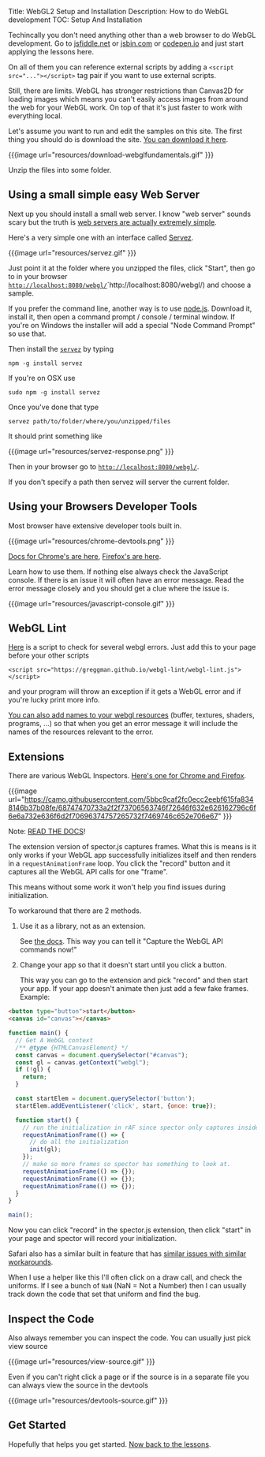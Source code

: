 Title: WebGL2 Setup and Installation
Description: How to do WebGL development
TOC: Setup And Installation


Techincally you don't need anything other than a web browser to do WebGL
development. Go to [jsfiddle.net](https://jsfiddle.net/greggman/8djzyjL3/) or [jsbin.com](https://jsbin.com)
or [codepen.io](https://codepen.io/greggman/pen/YGQjVV) and just start applying the lessons here.

On all of them you can reference external scripts by adding a `<script src="..."></script>`
tag pair if you want to use external scripts.

Still, there are limits. WebGL has stronger restrictions than Canvas2D for loading images
which means you can't easily access images from around the web for your WebGL work.
On top of that it's just faster to work with everything local.

Let's assume you want to run and edit the samples on this site. The first thing you should
 do is download the site. [You can download it here](https://github.com/gfxfundamentals/webgl2-fundamentals/tree/gh-pages).

{{{image url="resources/download-webglfundamentals.gif" }}}

Unzip the files into some folder.

## Using a small simple easy Web Server

Next up you should install a small web server. I know "web server" sounds scary but the truth is [web
servers are actually extremely simple](https://games.greggman.com/game/saving-and-loading-files-in-a-web-page/).

Here's a very simple one with an interface called [Servez](https://greggman.github.io/servez).

{{{image url="resources/servez.gif" }}}

Just point it at the folder where you unzipped the files, click "Start", then go to
in your browser [`http://localhost:8080/webgl/`]()`http://localhost:8080/webgl/) and choose
a sample.

If you prefer the command line, another way is to use [node.js](https://nodejs.org).
Download it, install it, then open a command prompt / console / terminal window. If you're on Windows the installer
will add a special "Node Command Prompt" so use that.

Then install the [`servez`](https://github.com/greggman/servez-cli) by typing

    npm -g install servez

If you're on OSX use

    sudo npm -g install servez

Once you've done that type

    servez path/to/folder/where/you/unzipped/files

It should print something like

{{{image url="resources/servez-response.png" }}}

Then in your browser go to [`http://localhost:8080/webgl/`](http://localhost:8080/webgl/).

If you don't specify a path then servez will server the current folder.

## Using your Browsers Developer Tools

Most browser have extensive developer tools built in.

{{{image url="resources/chrome-devtools.png" }}}

[Docs for Chrome's are here](https://developers.google.com/web/tools/chrome-devtools/),
[Firefox's are here](https://developer.mozilla.org/en-US/docs/Tools).

Learn how to use them. If nothing else always check the JavaScript console. If there is an issue it will often have
an error message. Read the error message closely and you should get a clue where the issue is.

{{{image url="resources/javascript-console.gif" }}}

## WebGL Lint

[Here](https://greggman.github.io/webgl-lint/) is a script to check for several
webgl errors. Just add this to your page before your other scripts

```
<script src="https://greggman.github.io/webgl-lint/webgl-lint.js"></script>
```

and your program will throw an exception if it gets a WebGL error and if you're lucky
print more info.

[You can also add names to your webgl resources](https://github.com/greggman/webgl-lint#naming-your-webgl-objects-buffers-textures-programs-etc)
(buffer, textures, shaders, programs, ...) so that when you get an error message it
will include the names of the resources relevant to the error.

## Extensions

There are various WebGL Inspectors. 
[Here's one for Chrome and Firefox](https://spector.babylonjs.com/).

{{{image url="https://camo.githubusercontent.com/5bbc9caf2fc0ecc2eebf615fa8348146b37b08fe/68747470733a2f2f73706563746f72646f632e626162796c6f6e6a732e636f6d2f70696374757265732f7469746c652e706e67" }}}

Note: [READ THE DOCS](https://github.com/BabylonJS/Spector.js/blob/master/readme.md)!

The extension version of spector.js captures frames. What this is means is it only
works if your WebGL app successfully initializes itself and then renders in a
`requestAnimationFrame` loop. You click the "record" button and it captures
all the WebGL API calls for one "frame".

This means without some work it won't help you find issues during initialization.

To workaround that there are 2 methods.

1. Use it as a library, not as an extension. 

   See [the docs](https://github.com/BabylonJS/Spector.js/blob/master/readme.md). This way you can tell it "Capture the WebGL API commands now!"

2. Change your app so that it doesn't start until you click a button.

   This way you can go to the extension and pick "record" and then start your
   app. If your app doesn't animate then just add a few fake frames. Example:

```html
<button type="button">start</button>
<canvas id="canvas"></canvas>
```

```js
function main() {
  // Get A WebGL context
  /** @type {HTMLCanvasElement} */
  const canvas = document.querySelector("#canvas");
  const gl = canvas.getContext("webgl");
  if (!gl) {
    return;
  }

  const startElem = document.querySelector('button');
  startElem.addEventListener('click', start, {once: true});

  function start() {
    // run the initialization in rAF since spector only captures inside rAF events
    requestAnimationFrame(() => {
      // do all the initialization
      init(gl);
    });
    // make so more frames so spector has something to look at.
    requestAnimationFrame(() => {});
    requestAnimationFrame(() => {});
    requestAnimationFrame(() => {});
  }
}

main();
```

Now you can click "record" in the spector.js extension, then click "start" in your page
and spector will record your initialization.

Safari also has a similar built in feature that has [similar issues with similar workarounds](https://stackoverflow.com/questions/62446483/debugging-in-webgl). 

When I use a helper like this I'll often click on a draw call, and check the uniforms. If I see a bunch of `NaN` (NaN = Not a Number) then I can usually track down the code that set that uniform and find the bug.

## Inspect the Code

Also always remember you can inspect the code. You can usually just pick view source

{{{image url="resources/view-source.gif" }}}

Even if you can't right click a page or if the source is in a separate file
you can always view the source in the devtools

{{{image url="resources/devtools-source.gif" }}}

## Get Started

Hopefully that helps you get started. [Now back to the lessons](index.html).
